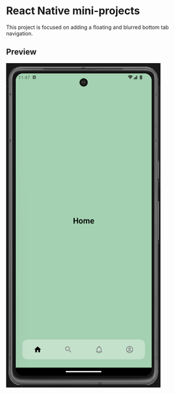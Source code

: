 # React Native mini-projects

This project is focused on adding a floating and blurred bottom tab navigation.

## Preview

![Preview image](blurred-floating-tab-navigation\preview.png)

